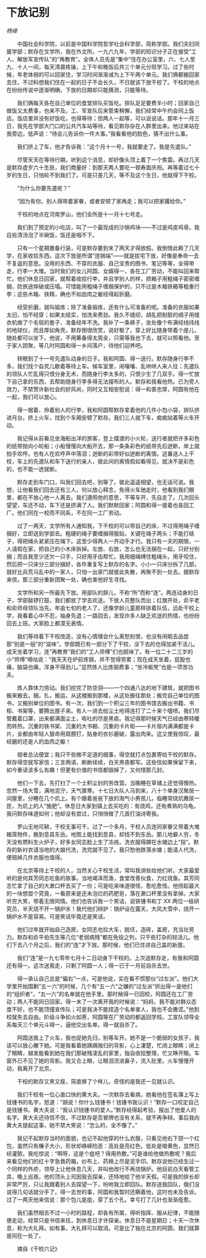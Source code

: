# 下放记别

*杨绛*

　　中国社会科学院，以前是中国科学院哲学社会科学部，简称学部。我们夫妇同属学部；默存在文学所，我在外文所。一九六九年，学部的知识分子正在接受“工人、解放军宣传队”的“再教育”。全体人员先是“集中”住在办公室里，六、七人至九、十人一间，每天清晨练操，上下午和晚饭后共三个单元分班学习。过了些时候，年老体弱的可以回家住，学习时间渐渐减为上下午两个单元。我们俩都搬回家去住，不过料想我们住在一起的日子不会长久，不日就该下放干校了。干校的地点在纷纷传说中逐渐明确，下放的日期却只能猜测，只能等待。

　　我们俩每天各在自己单位的食堂排队买饭吃。排队足足要费半小时；回家自己做饭又太费事，也来不及。工、军宣队后来管束稍懈，我们经常中午约会同上饭店。饭店里并没有好饭吃，也得等待；但两人一起等，可以说说话。那年十一月三日，我先在学部大门口的公共汽车站等待，看见默存杂在人群里出来。他过来站在我旁边，低声说：“待会儿告诉你一件大事。”我看看他的脸色，猜不出什么事。

　　我们挤上了车，他才告诉我：“这个月十一号，我就要走了。我是先遣队。”

　　尽管天天在等待行期，听到这个消息，却好像头顶上着了一个焦雷。再过几天是默存虚岁六十生辰，我们商量好：到那天两人要吃一顿寿面庆祝。再等着过七十岁的生日，只怕轮不到我们了。可是只差几天，等不及这个生日，他就得下干校。

　　“为什么你要先遣呢？”

　　“因为有你。别人得带着家眷，或者安顿了家再走；我可以把家撂给你。”

　　干校的地点在河南罗山，他们全所是十一月十七号走。

　　我们到了预定的小吃店，叫了一个最现成的沙锅鸡块——不过是鸡皮鸡骨。我舀些清汤泡了半碗饭，饭还是咽不下。

　　只有一个星期置备行装，可是默存要到末了两天才得放假。我倒借此赖了几天学，在家收拾东西。这次下放是所谓“连锅端”——就是拔宅下放，好像是奉命一去不复返的意思。没用的东西、不穿的衣服、自己宝贵的图书、笔记等等，全得带走，行李一大堆。当时我们的女儿阿圆、女婿得一，各在工厂劳动，不能叫回来帮忙。他们休息日回家，就帮着收拾行李，并且学别人的样，把箱子用粗绳子密密缠捆，防旅途摔破或压塌。可惜能用粗绳子缠捆保护的，只不过是木箱铁箱等粗重行李；这些木箱、铁精，确也不如血肉之躯经得起折磨。

　　经受折磨，就叫锻炼；除了准备锻炼，还有什么可准备的呢。准备的衣服如果太旧，怕不经穿；如果太结实，怕洗来费劲。我久不缝纫，胡乱把耐脏的绸子用缝衣机做了个毛毯的套子，准备经年不洗。我补了一条裤子，坐处像个布满经线纬线的地球仪，而且厚如角壳。默存倒很欣赏，说好极了，穿上好比随身带着个座儿，随处都可以坐下。他说，不用筹备得太周全，只需等我也下去，就可以照看他。至于家人团聚，等几时阿圆和得一乡间落户，待他们迎养吧。

　　转眼到了十一号先遣队动身的日子。我和阿圆、得一送行。默存随身行李不多，我们找个旮旯儿歇着等待上车。候车室里，闹嚷嚷、乱哄哄人来人往；先遣队的领队人忙乱得只恨分身无术，而随身行李太多的，只恨少生了几双手。得一忙放下自己拿的东西，去帮助随身行李多得无法摆布的人。默存和我看他热。已为旁人效力，不禁赞许新社会的好风尚，同时又互相安慰说：得一和善忠厚，阿圆有他在一起，我们可以放心。

　　得一据着、拎着别人的行李，我和阿圆帮默存拿着他的几件小包小袋，排队挤进月台。挤上火车，找到个车厢安顿了默存。我们三人就下车，痴痴站着等火车开动。

　　我记得从前看见坐海船出洋的旅客，登上摆渡的小火轮，送行者就把许多彩色的纸带抛向小轮船；小船慢慢向大船开去，那一条条彩色的纸带先后迸断，岸上就拍手欢呼。也有人在欢呼声中落泪；迸断的彩带好似迸断的离情。这番送人上干校，车上的先遣队和车下送行的亲人，彼此间的离情假如看得见，就决不是彩色的，也不能一迸就断。

　　默存走到车门口，叫我们回去吧，别等了。彼此遥遥相望，也无话可说。我想，让他看我们回去还有三人，何以放心释念，免得火车驰走时，他看到我们眼里，都在不放心他一人离去。我们遵照他的意思，不等车开，先自走了。几次回头望望，车还不动，车下还是挤满了人。我们默默回家；阿圆和得一接着也各回工厂。他们同在一校而不同系，不在同一工厂劳动。

　　过了一两天，文学所有人通知我，下干校的可以带自己的床，不过得用绳子缠捆好，立即送到学部去。粗硬的绳子要缠捆得服贴，关键在绳子两头；不能打结子，得把绳头紧紧压在绳下。这至少得两人一齐动手才行。我只有一天的期限，一人请假在家，把自己的小木床拆掉。左放、右放，怎么也无法捆在一起，只好分别捆；而且我至少还欠一只手，只好用牙齿帮忙。我用细绳缚住粗绳头，用牙咬住，然后把一只床分三部分捆好，各件重复写上默存的名字。小小一只床分拆了几部，就好比兵荒马乱中的一家人，只怕一出家门就彼此失散，再聚不到一处去。据默存来信，那三部分重新团聚一处，确也害他好生寻找。

　　文学所和另一所最先下放。用部队的辞儿，不称“所”而称“连”。两连动身的日子，学部敲锣打鼓，我们都放了学去欢送。下放人员整队而出；红旗开处，俞平老和俞师母领队当先。年逾七旬的老人了，还像学龄儿童那样排着队伍，远赴干校上学，我看着心中不忍，抽身先退；一路回去，发现许多人缺乏欢送的热情，也纷纷回去上班。大家脸上都漠无表情。

　　我们等待着下干校改造，没有心情理会什么离愁别恨，也没有闲暇去品尝那“别是一般”的“滋味”。学部既已有一部分下了干校，没下去的也得加紧干活儿。成天坐着学习，连“再教育”我们的“工人师傅”们也腻味了。有一位二十二三岁的小“师傅”嘀咕说：“我天天在炉前炼钢，并不觉得劳累；现在成天坐着，屁股也痛，脑袋也痛，浑身不得劲儿。”显然炼人比炼钢费事；“坐冷板凳”也是一项苦功夫。

　　炼人靠体力劳动。我们挖完了防空洞——一个四通八达的地下建筑，就把图书搬来搬去。捆，扎，搬运，从这楼搬到那楼，从这处搬往那处；搬完自己单位的图书，又搬别单位的图书。有一次，我们到一个积尘三年的图书馆去搬出书籍、书柜、书架等，要腾出屋子来。有人一进去给尘土呛得连打了二十来个嚏喷。我们尽管戴着口罩，出来都满面尘土，咳吐的尽是黑痰。我记得那时候天气已经由寒转暖而转热。沉重的铁书架、沉重的大书橱、沉重的卡片柜——卡片屉内满满都是卡片，全都由年轻人狠命用肩膀打，贴身的衣衫磨破，露出肉来。这又使我惊叹，最经磨的还是人的血肉之躯！

　　弱者总沾便宜；我只干些微不足道的细事，得空就打点包裹寄给干校的默存。默存得空就写家信；三言两语，断断续续，白天黑夜都写。这些信如果保留下来，如今重读该多么有趣！但更有价值的书信都毁掉了，又何惜那几封。

　　他们一下去，先打扫了一个士积尘封的劳改营。当晚睡在草铺上还觉得懊热。忽然一场大雪，满地泥泞，天气骤寒。十七日大队人马到来，八十个单身汉聚居一间屋里，分睡在几个炕上。有个跟着爸爸下放的淘气小男孩儿，临睡常绕炕撒尿一匝，为炕上的人“施肥”。休息日大家到镇上去买吃的：有烧鸡，还有煮熟的乌龟。我问默存味道如何；他却没有尝过，只悄悄做了几首打油诗寄我。

　　罗山无地可耕，干校无事可干。过了一个多月，干校人员连同家眷又带着大堆箱笼物件，搬到息县东岳。地图上能找到息县，却找不到东岳。那儿地僻人穷，冬天没有燃料生火炉子，好多女同志脸上生了冻疮。洗衣服得蹲在水塘边上“投”。默存的新衬衣请当地的大娘代洗，洗完就不见了。我只愁他跌落水塘；能请人代洗，便赔掉几件衣服也值得。

　　在北京等待上干校的人，当然关心干校生活，常叫我讲些给他们听。大家最爱听的是何其芳同志吃鱼的故事。当地竭泽而渔，食堂改善伙食，力红烧鱼。其芳同志忙拿了自己的大漱口杯去买了一份；可是吃来味道很怪，愈吃愈怪。他捞起最大的一块想尝个究竟，一看原来是还未泡烂的药肥皂，落在漱口杯里没有拿掉。大家听完大笑，带着无限同情。他们也告诉我一个笑话，说铁锺书和丁 XX 两位一级研究员，半天烧不开一锅炉水！我代他们辩护：锅炉设在露天，大风大雪中，烧开一锅炉水不是容易。可是笑话毕竟还是笑话。

　　他们过年就开始自己造房。女同志也拉大车，脱坯，造砖，盖房，充当壮劳力。默存和俞平伯先生等几位“老弱病残”都在免役之列，只干些打杂的轻活儿。他们下去八个月之后，我们的“连”才下放。那时候，他们已住进自己盖的新屋。

　　我们“连”是一九七零年七月十二日动身下干校的。上次送默存走，有我和阿圆还有得一。这次送我走，只剩了阿圆一人；得一已于一月前自杀去世。

　　得一承认自己总是“偏右”一点，可是他说，实在看不惯那伙“过左派”。他们大学里开始围剿“五一六”的时候，几个有“五一六”之嫌的“过左派”供出得一是他们的“组织者”，“五一六”的名单就在他手里。那时候得一已回校，阿圆还在工厂劳动；两人不能同日回家。得一末了一次离开我的时候说：“妈妈，我不能对群众态度不好，也不能顶撞宣传队；可是我决不能捏造个名单害人，我也不会撒谎。”他到校就失去自由。阶级斗争如火如荼，阿圆等在厂劳动的都返回学校。工宣队领导全系每天三个单元斗得一，逼他交出名单。得一就自杀了。

　　阿圆送我上了火车，我也促她先归，别等车开。她不是一个脆弱的女孩子，我该可以放心撇下她。可是我看着她踽踽独归的背影，心上凄楚，忙闭上眼睛；闭上了眼睛，越发能看到她在我们那破残凌乱的家里，独自收拾整理，忙又睁开眼。车窗外已不见了她的背影。我又合上眼，让眼泪流进鼻子，流入肚里。火车慢慢开动，我离开了北京。

　　干校的默存又黑又瘦，简直换了个样儿，奇怪的是我还一见就认识。

　　我们干校有一位心直口快的黄大夫。一次默存去看病，她看他在签名簿上写上钱锺书的名字，怒道：“胡说！你什么钱锺书！钱锺书我认识！”默存一口咬定自己是钱锺书。黄大夫说：“我认识钱锺书的爱人。”默存经得起考验，报出了他爱人的名字。黄大夫还待信不信，不过默存是否冒牌也没有关系，就不再争辩。事后我向黄大夫提起这事，她不禁大笑说：“怎么的，全不像了。”

　　我记不起默存当时的面貌，也记不起他穿的什么衣服，只看见他右下颔一个红包，虽然只有榛子大小，形状却峥嵘险恶：高处是亮红色，低处是暗黄色，显然已经灌脓。我吃惊说：“啊呀，这是个疽吧？得用热敷。”可是谁给他做热敷呢？我后来看见他们的红十字急救药箱，纱布上、药棉上尽是泥手印。默存说他已经生过一个同样的外疹，领导上让他休息几天，并叫他改行不再烧锅炉。他目前白天看管工具，晚上巡夜。他的顶头上司因我去探亲，还特地给了他半天假。可是我的排长却非常严厉，只让我跟着别人去探望一下，吩咐我立即回队。默存送我回队，俄们没说得几句话就分手了。得一去世的事，阿圆和我暂时还瞒着他，这时也未及告诉。过了一两天他来信说：那个包儿是疽，穿了五个孔。幸亏打了几针也渐渐痊愈。

　　我们虽然相去不过一小时的路程，却各有所属，得听指挥、服从纪律，不能随便走动，经常只是书信来往，到休息日才许探亲。休息日不是星期日；十天一次休息，称为大礼拜。如有事，大礼拜可以取消。可是比了独在北京的阿圆，我们就算是同在一处了。

　　摘自《干校六记》